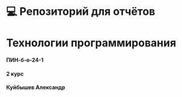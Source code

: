 # 💻 Репозиторий для отчётов
# Технологии программирования

#### ПИН-б-о-24-1
#### 2 курс
#### Куйбышев Александр
